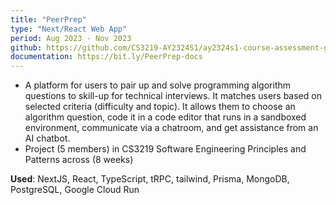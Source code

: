 ```yaml
---
title: "PeerPrep"
type: "Next/React Web App"
period: Aug 2023 - Nov 2023
github: https://github.com/CS3219-AY2324S1/ay2324s1-course-assessment-g39
documentation: https://bit.ly/PeerPrep-docs
---
```


- A platform for users to pair up and solve programming algorithm questions to skill-up for technical interviews. It matches users based on selected criteria (difficulty and topic). It allows them to choose an algorithm question, code it in a code editor that runs in a sandboxed environment, communicate via a chatroom, and get assistance from an AI chatbot.
- Project (5 members) in CS3219 Software Engineering Principles and Patterns across (8 weeks)

**Used**: NextJS, React, TypeScript, tRPC, tailwind, Prisma, MongoDB, PostgreSQL, Google Cloud Run